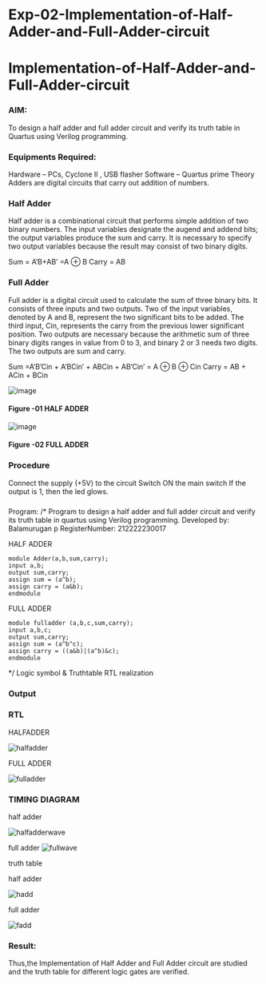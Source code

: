# Exp-02-Implementation-of-Half-Adder-and-Full-Adder-circuit

# Implementation-of-Half-Adder-and-Full-Adder-circuit
### AIM:
To design a half adder and full adder circuit and verify its truth table in Quartus using Verilog programming.

### Equipments Required:
Hardware – PCs, Cyclone II , USB flasher
Software – Quartus prime
Theory
Adders are digital circuits that carry out addition of numbers.

### Half Adder
Half adder is a combinational circuit that performs simple addition of two binary numbers. The input variables designate the augend and addend bits; the output variables produce the sum and carry. It is necessary to specify two output variables because the result may consist of two binary digits.

Sum = A’B+AB’ =A ⊕ B Carry = AB

### Full Adder
Full adder is a digital circuit used to calculate the sum of three binary bits. It consists of three inputs and two outputs. Two of the input variables, denoted by A and B, represent the two significant bits to be added. The third input, Cin, represents the carry from the previous lower significant position. Two outputs are necessary because the arithmetic sum of three binary digits ranges in value from 0 to 3, and binary 2 or 3 needs two digits. The two outputs are sum and carry.

Sum =A’B’Cin + A’BCin’ + ABCin + AB’Cin’ = A ⊕ B ⊕ Cin Carry = AB + ACin + BCin

 ![image](https://user-images.githubusercontent.com/36288975/163552156-a13e5a56-c638-4110-97d9-8896907c8d25.png)

#### Figure -01 HALF ADDER 


![image](https://user-images.githubusercontent.com/36288975/163552057-b3547877-6d07-45b4-b7e0-bcfebfad9e1d.png)

#### Figure -02 FULL ADDER 

### Procedure

Connect the supply (+5V) to the circuit
Switch ON the main switch
If the output is 1, then the led glows.
### 
Program:
/*
Program to design a half adder and full adder circuit and verify its truth table in quartus using Verilog programming.
Developed by: Balamurugan p
RegisterNumber:  212222230017

HALF ADDER
```
module Adder(a,b,sum,carry);
input a,b;
output sum,carry;
assign sum = (a^b);
assign carry = (a&b);
endmodule
```
FULL ADDER
```
module fulladder (a,b,c,sum,carry);
input a,b,c;
output sum,carry;
assign sum = (a^b^c);
assign carry = ((a&b)|(a^b)&c);
endmodule
```
*/
Logic symbol & Truthtable
RTL realization

### Output

### RTL
HALFADDER

![halfadder](https://user-images.githubusercontent.com/118680410/231664739-6f473afd-76ae-4a1e-911b-9de1deeae2f9.png)

FULL ADDER

![fulladder](https://user-images.githubusercontent.com/118680410/231664768-bb706bc4-b42e-4f46-a244-4a76b9d06da0.png)

### TIMING DIAGRAM
half adder

![halfadderwave](https://user-images.githubusercontent.com/118680410/231665233-60861d5a-524a-4ab9-8344-83a2fb64057a.png)

full adder
![fullwave](https://user-images.githubusercontent.com/118680410/231665382-53f05756-7ad3-45de-8a97-7b409799860d.png)

truth table

half adder

![hadd](https://user-images.githubusercontent.com/118680410/231664330-9096ad07-e77f-486f-b7fe-cc9de2b7e8f8.png)

full adder

![fadd](https://user-images.githubusercontent.com/118680410/231664352-78185c7f-9475-49d6-bd74-6c52a496aadb.png)

### Result:
Thus,the Implementation of Half Adder and Full Adder circuit are studied and the truth table for different logic gates are verified.
